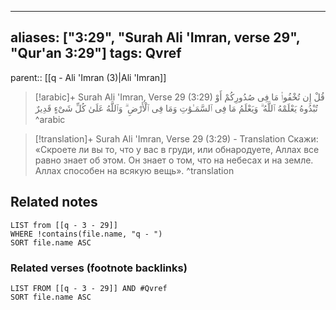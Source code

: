 
---
aliases: ["3:29", "Surah Ali 'Imran, verse 29", "Qur'an 3:29"]
tags: Qvref
---

parent:: [[q - Ali 'Imran (3)|Ali 'Imran]]

> [!arabic]+ Surah Ali 'Imran, Verse 29 (3:29)
> <span class="quran-arabic">قُلْ إِن تُخْفُوا۟ مَا فِى صُدُورِكُمْ أَوْ تُبْدُوهُ يَعْلَمْهُ ٱللَّهُ ۗ وَيَعْلَمُ مَا فِى ٱلسَّمَـٰوَٰتِ وَمَا فِى ٱلْأَرْضِ ۗ وَٱللَّهُ عَلَىٰ كُلِّ شَىْءٍ قَدِيرٌ</span>
^arabic

> [!translation]+ Surah Ali 'Imran, Verse 29 (3:29) - Translation
> Скажи: «Скроете ли вы то, что у вас в груди, или обнародуете, Аллах все равно знает об этом. Он знает о том, что на небесах и на земле. Аллах способен на всякую вещь».
^translation



## Related notes
```dataview
LIST from [[q - 3 - 29]]
WHERE !contains(file.name, "q - ")
SORT file.name ASC
```

### Related verses (footnote backlinks)
```dataview
LIST FROM [[q - 3 - 29]] AND #Qvref
SORT file.name ASC
```

